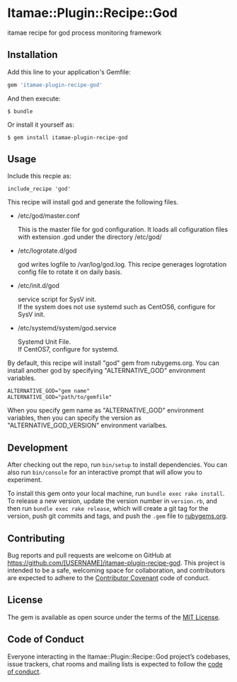 # Itamae::Plugin::Recipe::God

itamae recipe for god process monitoring framework

## Installation

Add this line to your application's Gemfile:

```ruby
gem 'itamae-plugin-recipe-god'
```

And then execute:

    $ bundle

Or install it yourself as:

    $ gem install itamae-plugin-recipe-god

## Usage

Include this recpie as:

    include_recipe 'god'

This recipe will install god and generate the following files.

* /etc/god/master.conf

  This is the master file for god configuration. It loads all cofiguration files with extension .god under the directory /etc/god/

* /etc/logrotate.d/god

  god writes logfile to /var/log/god.log.
  This recipe generages logrotation config file to rotate it on daily basis.

* /etc/init.d/god

  service script for SysV init.   
  If the system does not use systemd such as CentOS6, configure for SysV init.

* /etc/systemd/system/god.service

  Systemd Unit File.   
  If CentOS7, configure for systemd.

By default, this recipe will install "god" gem from rubygems.org.
You can install another god by specifying  "ALTERNATIVE_GOD" environment variables.

    ALTERNATIVE_GOD="gem name"
    ALTERNATIVE_GOD="path/to/gemfile"

When you specify gem name as "ALTERNATIVE_GOD" environment variables, then you can specify the version as "ALTERNATIVE_GOD_VERSION" environment varialbes.

## Development

After checking out the repo, run `bin/setup` to install dependencies. You can also run `bin/console` for an interactive prompt that will allow you to experiment.

To install this gem onto your local machine, run `bundle exec rake install`. To release a new version, update the version number in `version.rb`, and then run `bundle exec rake release`, which will create a git tag for the version, push git commits and tags, and push the `.gem` file to [rubygems.org](https://rubygems.org).

## Contributing

Bug reports and pull requests are welcome on GitHub at https://github.com/[USERNAME]/itamae-plugin-recipe-god. This project is intended to be a safe, welcoming space for collaboration, and contributors are expected to adhere to the [Contributor Covenant](http://contributor-covenant.org) code of conduct.

## License

The gem is available as open source under the terms of the [MIT License](https://opensource.org/licenses/MIT).

## Code of Conduct

Everyone interacting in the Itamae::Plugin::Recipe::God project’s codebases, issue trackers, chat rooms and mailing lists is expected to follow the [code of conduct](https://github.com/[USERNAME]/itamae-plugin-recipe-god/blob/master/CODE_OF_CONDUCT.md).

